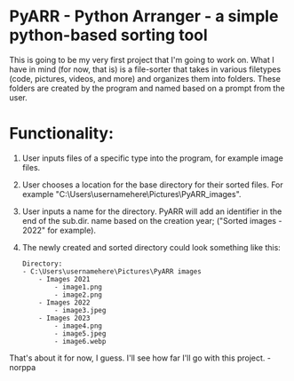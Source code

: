  
# PyARR - Python Arranger - a simple python-based sorting tool
This is going to be my very first project that I'm going to work on. What I have in mind (for now, that is) is a file-sorter that takes in various filetypes (code, pictures, videos, and more) and organizes them into folders. These folders are created by the program and named based on a prompt from the user.

# Functionality:
1. User inputs files of a specific type into the program, for example image files.
2. User chooses a location for the base directory for their sorted files. For example "C:\Users\usernamehere\Pictures\PyARR_images".
3. User inputs a name for the directory. PyARR will add an identifier in the end of the sub.dir. name based on the creation year; ("Sorted images - 2022" for example).
4. The newly created and sorted directory could look something like this:

       Directory:
       - C:\Users\usernamehere\Pictures\PyARR images
           - Images 2021
               - image1.png
               - image2.png
           - Images 2022
               - image3.jpeg
           - Images 2023
               - image4.png
               - image5.jpeg
               - image6.webp
    
That's about it for now, I guess. I'll see how far I'll go with this project.
-norppa
